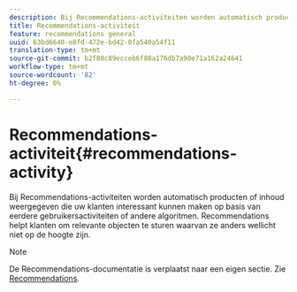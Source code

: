 ```yaml
---
description: Bij Recommendations-activiteiten worden automatisch producten of inhoud weergegeven die uw klanten interessant kunnen maken op basis van eerdere gebruikersactiviteiten of andere algoritmen. Recommendations helpt klanten om relevante objecten te sturen waarvan ze anders wellicht niet op de hoogte zijn.
title: Recommendations-activiteit
feature: recommendations general
uuid: 63bd6640-e8fd-472e-bd42-0fa540a54f11
translation-type: tm+mt
source-git-commit: b2f80c89ecceb6f88a176db7a90e71a162a24641
workflow-type: tm+mt
source-wordcount: '82'
ht-degree: 0%

---
```



# Recommendations-activiteit{#recommendations-activity}

Bij Recommendations-activiteiten worden automatisch producten of inhoud weergegeven die uw klanten interessant kunnen maken op basis van eerdere gebruikersactiviteiten of andere algoritmen. Recommendations helpt klanten om relevante objecten te sturen waarvan ze anders wellicht niet op de hoogte zijn.

>[!NOTE]
>
>De Recommendations-documentatie is verplaatst naar een eigen sectie. Zie [Recommendations](../c-recommendations/recommendations.md#concept_7556C8A4543942F2A77B13A29339C0C0).

